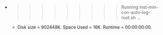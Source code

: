 * >>>>>>>>> Running inst-min-con-auto-log-root.sh ...
  * Disk size = 902448K. Space Used = 16K. Runtime = 00:00:00:00.
